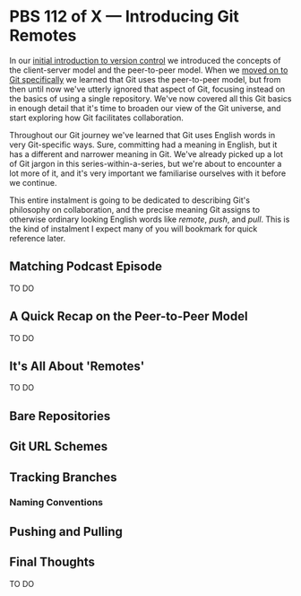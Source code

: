 # PBS 112 of X — Introducing Git Remotes

In our [initial introduction to version control](pbs101) we introduced the concepts of the client-server model and the peer-to-peer model. When we [moved on to Git specifically](pbs102) we learned that Git uses the peer-to-peer model, but from then until now we've utterly ignored that aspect of Git, focusing instead on the basics of using a single repository. We've now covered all this Git basics in enough detail that it's time to broaden our view of the Git universe, and start exploring how Git facilitates collaboration.

Throughout our Git journey we've learned that Git uses English words in very Git-specific ways. Sure, committing had a meaning in English, but it has a different and narrower meaning in Git. We've already picked up a lot of Git jargon in this series-within-a-series, but we're about to encounter a lot more of it, and it's very important we familiarise ourselves with it before we continue.

This entire instalment is going to be dedicated to describing Git's philosophy on collaboration, and the precise meaning Git assigns to otherwise ordinary looking English words like *remote*, *push*, and *pull*. This is the kind of instalment I expect many of you will bookmark for quick reference later.

## Matching Podcast Episode

TO DO

## A Quick Recap on the Peer-to-Peer Model

TO DO

## It's All About 'Remotes'

TO DO

## Bare Repositories

## Git URL Schemes

## Tracking Branches

### Naming Conventions

## Pushing and Pulling

## Final Thoughts

TO DO